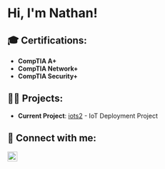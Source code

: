 <h1>Hi, I'm Nathan!</h1>

<h2>🎓 Certifications:</h2>

- <b>CompTIA A+</b>
- <b>CompTIA Network+</b>
- <b>CompTIA Security+</b>

<h2>👨‍💻 Projects:</h2>

- <b>Current Project</b>: [iots2](https://github.com/nathandiez/iots2.git) - IoT Deployment Project

<h2>🤳 Connect with me:</h2>

[<img align="left" alt="Nathan | LinkedIn" width="22px" src="https://cdn.jsdelivr.net/npm/simple-icons@v3/icons/linkedin.svg" />][linkedin]

[linkedin]: https://www.linkedin.com/in/nathandiez

<!-- This is a special hidden section where you can include any additional notes or comments in your README that won't be visible on your profile -->

<!--
**yourgithubusername/yourgithubusername** is a ✨ _special_ ✨ repository because its `README.md` (this file) appears on your GitHub profile.

Here are some ideas to get you started:

- 🔭 I’m currently working on ...
- 🌱 I’m currently learning ...
- 👯 I’m looking to collaborate on ...
- 🤔 I’m looking for help with ...
- 💬 Ask me about ...
- 📫 How to reach me: ...
- 😄 Pronouns: ...
- ⚡ Fun fact: ...
-->


